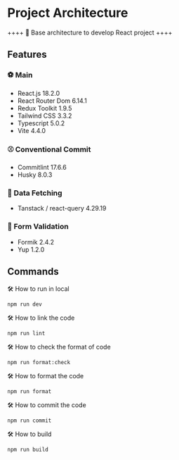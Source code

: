 # Project Architecture

++++
🎯 Base architecture to develop React project
++++

## Features

### ⚽ Main

- React.js 18.2.0 <br/>
- React Router Dom 6.14.1 <br/>
- Redux Toolkit 1.9.5 <br/>
- Tailwind CSS 3.3.2 <br/>
- Typescript 5.0.2 <br/>
- Vite 4.4.0 <br/>

### ⚾ Conventional Commit

- Commitlint 17.6.6 <br/>
- Husky 8.0.3 <br/>

### 🥎 Data Fetching
- Tanstack / react-query 4.29.19

### 🏀 Form Validation
- Formik 2.4.2 <br/>
- Yup 1.2.0 <br/>

## Commands

🛠 How to run in local

```
npm run dev
```

🛠 How to link the code

```
npm run lint
```

🛠 How to check the format of code

```
npm run format:check
```

🛠 How to format the code

```
npm run format
```

🛠 How to commit the code

```
npm run commit
```

🛠 How to build

```
npm run build
```